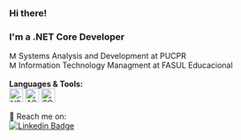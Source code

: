 ### Hi there!
### I'm a .NET Core Developer
 <img src="https://i.ibb.co/HrCxtJk/mortarboard-1.png" alt="Mortar logo" title="Mortar" height="13" />  Systems Analysis and Development at PUCPR<br>
<img src="https://i.ibb.co/HrCxtJk/mortarboard-1.png" alt="Mortar logo" title="Mortar" height="13" />  Information Technology Managment at FASUL Educacional<br><br>
**Languages & Tools:** <br>
[]()
<img src="https://img.shields.io/badge/.NET CORE-512BD4?style=for-the-badge&logo=dotnet&logoColor=white" alt=".NET logo" title=".NET" height="25" />
<img src="https://img.shields.io/badge/ASP.NET MVC-512BD4?style=for-the-badge&logo=asptnetmvc&logoColor=white" alt="ASP.NET logo" title="ASP.NET" height="25" />
<img src="https://img.shields.io/badge/Microsoft%20SQL%20Server-CC2927?style=for-the-badge&logo=microsoft%20sql%20server&logoColor=white" alt="SQL Server logo" title="SQL Server" height="25" />

📩 Reach me on:<br>
[![Linkedin Badge](https://img.shields.io/badge/-LinkedIn-blue?style=flat-square&logo=Linkedin&logoColor=white&link=https://www.linkedin.com/in/maikelkruger/?locale=en_US)](https://www.linkedin.com/in/maikelkruger/?locale=pt_br)
